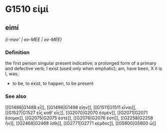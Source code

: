 # G1510 εἰμί

## eimí

_(i-mee' | ee-MEE | ee-MEE)_

### Definition

the first person singular present indicative; a prolonged form of a primary and defective verb; I exist (used only when emphatic); am, have been, X it is I, was; 

- to be, to exist, to happen, to be present

### See also

[[G1488|G1488 εἶ]], [[G1498|G1498 εἴην]], [[G1511|G1511 εἶναι]], [[G1527|G1527 εἷς καθ’ εἷς]], [[G2070|G2070 ἐσμέν]], [[G2071|G2071 ἔσομαι]], [[G2075|G2075 ἐστέ]], [[G2076|G2076 ἐστί]], [[G2258|G2258 ἦν]], [[G2468|G2468 ἴσθι]], [[G2771|G2771 κέρδος]], [[G5600|G5600 ὦ]]
